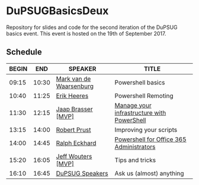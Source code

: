 # DuPSUGBasicsDeux
Repository for slides and code for the second iteration of the DuPSUG basics event. This event is hosted on the 19th of September 2017.

## Schedule
BEGIN | END | SPEAKER | TITLE
------|-----|---------|------
09:15 | 10:30 | [Mark van de Waarsenburg](https://www.linkedin.com/in/mark-van-de-waarsenburg-8b201414) | Powershell basics
10:40 | 11:25 | [Erik Heeres](https://twitter.com/EJHeeres) | Powershell Remoting
11:30 | 12:15 | [Jaap Brasser \[MVP\]](https://twitter.com/jaap_brasser) | [Manage your infrastructure with PowerShell](https://github.com/DuPSUG/DuPSUGBasicsDeux/tree/master/Manage_Your_Infrastructure_with_PowerShell)
13:15 | 14:00 | [Robert Prust](https://twitter.com/r_prust) | Improving your scripts
14:00 | 14:45 | [Ralph Eckhard](https://twitter.com/ralpje) | [Powershell for Office 365 Administrators](https://github.com/DuPSUG/DuPSUGBasicsDeux/tree/master/PowerShell%20for%20Office365%20Administrators)
15:20 | 16:05 | [Jeff Wouters \[MVP\]](https://twitter.com/JeffWouters) | Tips and tricks
16:10 | 16:45 | [DuPSUG Speakers](www.dupsug.com) | Ask us (almost) anything
